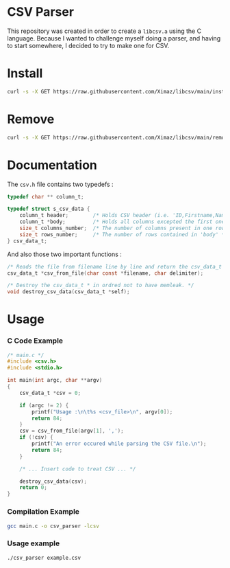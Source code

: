 # CSV Parser
This repository was created in order to create a ``libcsv.a`` using the C language. Because I wanted to challenge myself doing a parser, and having to start somewhere, I decided to try to make one for CSV.

# Install
```bash
curl -s -X GET https://raw.githubusercontent.com/Ximaz/libcsv/main/install.bash | /bin/bash
```

# Remove
```bash
curl -s -X GET https://raw.githubusercontent.com/Ximaz/libcsv/main/remove.bash | /bin/bash
```

# Documentation
The `csv.h` file contains two typedefs :

```c
typedef char ** column_t;

typedef struct s_csv_data {
    column_t header;        /* Holds CSV header (i.e. 'ID,Firstname,Name,Age') */
    column_t *body;         /* Holds all columns excepted the first one */
    size_t columns_number;  /* The number of columns present in one row */
    size_t rows_number;     /* The number of rows contained in 'body' */
} csv_data_t;
```

And also those two important functions :

```c
/* Reads the file from filename line by line and return the csv_data_t *. */
csv_data_t *csv_from_file(char const *filename, char delimiter);

/* Destroy the csv_data_t * in ordred not to have memleak. */
void destroy_csv_data(csv_data_t *self);
```

# Usage

### C Code Example

```c
/* main.c */
#include <csv.h>
#include <stdio.h>

int main(int argc, char **argv)
{
    csv_data_t *csv = 0;

    if (argc != 2) {
        printf("Usage :\n\t%s <csv_file>\n", argv[0]);
        return 84;
    }
    csv = csv_from_file(argv[1], ',');
    if (!csv) {
        printf("An error occured while parsing the CSV file.\n");
        return 84;
    }

    /* ... Insert code to treat CSV ... */

    destroy_csv_data(csv);
    return 0;
}
```

### Compilation Example

```bash
gcc main.c -o csv_parser -lcsv
```

### Usage example

```bash
./csv_parser example.csv
```
